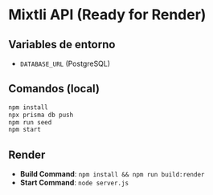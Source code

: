 # Mixtli API (Ready for Render)

## Variables de entorno
- `DATABASE_URL` (PostgreSQL)

## Comandos (local)
```bash
npm install
npx prisma db push
npm run seed
npm start
```

## Render
- **Build Command**: `npm install && npm run build:render`
- **Start Command**: `node server.js`
